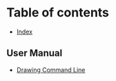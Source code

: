 # Table of contents

* [Index](README.md)

## User Manual

* [Drawing Command Line](user-manual/drawing-command-line.md)
